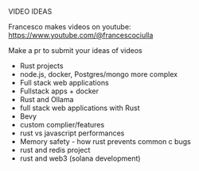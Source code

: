 VIDEO IDEAS

Francesco makes videos on youtube: https://www.youtube.com/@francescociulla

Make a pr to submit your ideas of videos 

- Rust projects
- node.js, docker, Postgres/mongo more complex
- Full stack web applications
- Fullstack apps + docker
- Rust and Ollama
- full stack web applications with Rust
-  Bevy
- custom complier/features
- rust vs javascript performances
- Memory safety - how rust prevents common c bugs
- rust and redis project
- rust and web3 (solana development)

